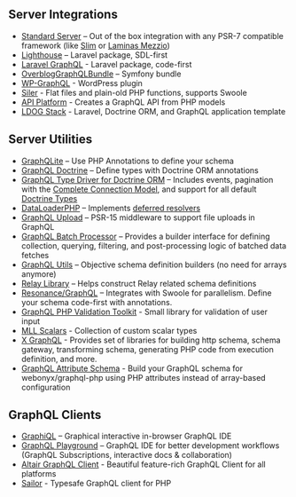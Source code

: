 ## Server Integrations

- [Standard Server](executing-queries.md#using-server) – Out of the box integration with any PSR-7 compatible framework (like [Slim](https://slimframework.com) or [Laminas Mezzio](https://docs.mezzio.dev/mezzio/))
- [Lighthouse](https://github.com/nuwave/lighthouse) – Laravel package, SDL-first
- [Laravel GraphQL](https://github.com/rebing/graphql-laravel) - Laravel package, code-first
- [OverblogGraphQLBundle](https://github.com/overblog/GraphQLBundle) – Symfony bundle
- [WP-GraphQL](https://github.com/wp-graphql/wp-graphql) - WordPress plugin
- [Siler](https://github.com/leocavalcante/siler) - Flat files and plain-old PHP functions, supports Swoole
- [API Platform](https://api-platform.com/docs/core/graphql) - Creates a GraphQL API from PHP models
- [LDOG Stack](https://ldog.apiskeletons.dev) - Laravel, Doctrine ORM, and GraphQL application template

## Server Utilities

- [GraphQLite](https://graphqlite.thecodingmachine.io) – Use PHP Annotations to define your schema
- [GraphQL Doctrine](https://github.com/Ecodev/graphql-doctrine) – Define types with Doctrine ORM annotations
- [GraphQL Type Driver for Doctrine ORM](https://github.com/api-skeletons/doctrine-orm-graphql) – Includes events, pagination with the [Complete Connection Model](https://graphql.org/learn/pagination/#complete-connection-model), and support for all default [Doctrine Types](https://doctrine-orm-graphql.apiskeletons.dev/en/latest/types.html#data-type-mappings)
- [DataLoaderPHP](https://github.com/overblog/dataloader-php) – Implements [deferred resolvers](data-fetching.md#solving-n1-problem)
- [GraphQL Upload](https://github.com/Ecodev/graphql-upload) – PSR-15 middleware to support file uploads in GraphQL
- [GraphQL Batch Processor](https://github.com/vasily-kartashov/graphql-batch-processing) – Provides a builder interface for defining collection, querying, filtering, and post-processing logic of batched data fetches
- [GraphQL Utils](https://github.com/simPod/GraphQL-Utils) – Objective schema definition builders (no need for arrays anymore)
- [Relay Library](https://github.com/ivome/graphql-relay-php) – Helps construct Relay related schema definitions
- [Resonance/GraphQL](https://resonance.distantmagic.com/docs/features/graphql/) – Integrates with Swoole for parallelism. Define your schema code-first with annotations.
- [GraphQL PHP Validation Toolkit](https://github.com/shmax/graphql-php-validation-toolkit) - Small library for validation of user input
- [MLL Scalars](https://github.com/mll-lab/graphql-php-scalars) - Collection of custom scalar types
- [X GraphQL](https://github.com/x-graphql) - Provides set of libraries for building http schema, schema gateway, transforming schema, generating PHP code from execution definition, and more.
- [GraphQL Attribute Schema](https://github.com/jerowork/graphql-attribute-schema) - Build your GraphQL schema for webonyx/graphql-php using PHP attributes instead of array-based configuration

## GraphQL Clients

- [GraphiQL](https://github.com/graphql/graphiql) – Graphical interactive in-browser GraphQL IDE
- [GraphQL Playground](https://github.com/graphql/graphql-playground) – GraphQL IDE for better development workflows (GraphQL Subscriptions, interactive docs & collaboration)
- [Altair GraphQL Client](https://altair.sirmuel.design) - Beautiful feature-rich GraphQL Client for all platforms
- [Sailor](https://github.com/spawnia/sailor) - Typesafe GraphQL client for PHP
